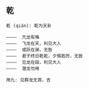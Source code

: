 ## 乾
  
    乾 (qián): 乾为天卦

    ————  亢龙有悔
    ————  飞龙在天，利见大人
    ————  或跃在渊，无咎
    ————  君子终日乾乾，夕惕若厉，无咎
    ————  见龙在田，利见大人
    ————  潜龙勿用

    用九: 见群龙无首，吉